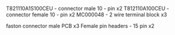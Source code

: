 T821110A1S100CEU - connector male 10 - pin x2
T812110A100CEU - connector female 10 - pin x2
MC000048 - 2 wire terminal block x3

faston connector male PCB x3
Female pin headers - 15 pin x2